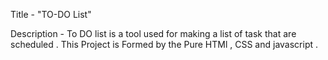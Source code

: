 Title - "TO-DO List"

Description - To DO list is a tool used for making a list of task that are scheduled .
             This Project is Formed by the Pure HTMl , CSS and javascript .